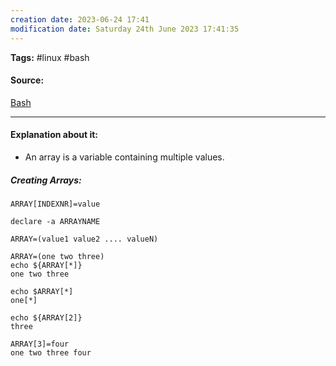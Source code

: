 ```yaml
---
creation date: 2023-06-24 17:41
modification date: Saturday 24th June 2023 17:41:35
---
```


**Tags:** #linux #bash

#### Source:
[Bash](https://tldp.org/LDP/Bash-Beginners-Guide/html/sect_10_02.html)

--------------------------------------

#### Explanation about it:

* An array is a variable containing multiple values.

##### Creating Arrays:

```
ARRAY[INDEXNR]=value

declare -a ARRAYNAME

ARRAY=(value1 value2 .... valueN)

```


```
ARRAY=(one two three)
echo ${ARRAY[*]}
one two three

echo $ARRAY[*]
one[*]

echo ${ARRAY[2]}
three

ARRAY[3]=four
one two three four
```

